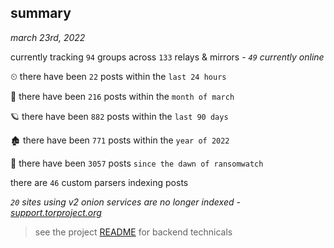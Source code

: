 
## summary
_march 23rd, 2022_

currently tracking `94` groups across `133` relays & mirrors - _`49` currently online_

⏲ there have been `22` posts within the `last 24 hours`

🦈 there have been `216` posts within the `month of march`

🪐 there have been `882` posts within the `last 90 days`

🏚 there have been `771` posts within the `year of 2022`

🦕 there have been `3057` posts `since the dawn of ransomwatch`

there are `46` custom parsers indexing posts

_`20` sites using v2 onion services are no longer indexed - [support.torproject.org](https://support.torproject.org/onionservices/v2-deprecation/)_

> see the project [README](https://github.com/thetanz/ransomwatch#ransomwatch--) for backend technicals
